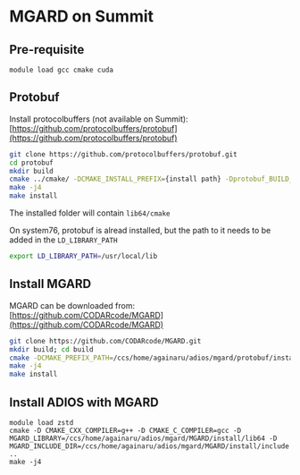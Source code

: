 # MGARD on Summit

## Pre-requisite

```
module load gcc cmake cuda
```

## Protobuf

Install protocolbuffers (not available on Summit): [https://github.com/protocolbuffers/protobuf](https://github.com/protocolbuffers/protobuf)

```bash
git clone https://github.com/protocolbuffers/protobuf.git
cd protobuf
mkdir build
cmake ../cmake/ -DCMAKE_INSTALL_PREFIX={install path} -Dprotobuf_BUILD_SHARED_LIBS=ON
make -j4
make install
```

The installed folder will contain `lib64/cmake`

On system76, protobuf is alread installed, but the path to it needs to be added in the `LD_LIBRARY_PATH`

```bash
export LD_LIBRARY_PATH=/usr/local/lib
```

## Install MGARD

MGARD can be downloaded from: [https://github.com/CODARcode/MGARD](https://github.com/CODARcode/MGARD)

```bash
git clone https://github.com/CODARcode/MGARD.git
mkdir build; cd build
cmake -DCMAKE_PREFIX_PATH=/ccs/home/againaru/adios/mgard/protobuf/install -DCMAKE_INSTALL_PREFIX=/ccs/home/againaru/adios/mgard/MGARD/install ..
make -j4
make install
```

## Install ADIOS with MGARD

```
module load zstd
cmake -D CMAKE_CXX_COMPILER=g++ -D CMAKE_C_COMPILER=gcc -D MGARD_LIBRARY=/ccs/home/againaru/adios/mgard/MGARD/install/lib64 -D MGARD_INCLUDE_DIR=/ccs/home/againaru/adios/mgard/MGARD/install/include ..
make -j4
```
